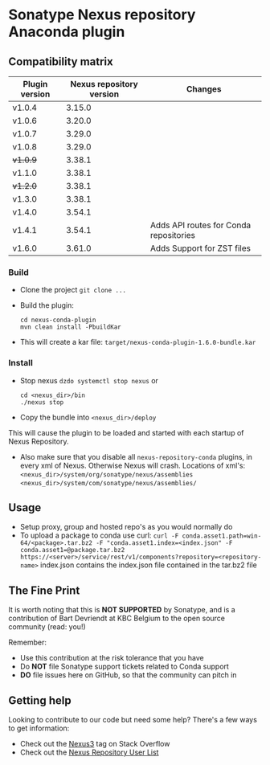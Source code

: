 # Sonatype Nexus repository Anaconda plugin

Compatibility matrix
---------------------------------------------
| Plugin version | Nexus repository version | Changes                                |
|----------------|--------------------------|----------------------------------------|
| v1.0.4         | 3.15.0                   |                                        |
| v1.0.6         | 3.20.0                   |                                        |
| v1.0.7         | 3.29.0                   |                                        |
| v1.0.8         | 3.29.0                   |                                        |
| ~~v1.0.9~~     | 3.38.1                   |                                        |
| v1.1.0         | 3.38.1                   |                                        |
| ~~v1.2.0~~     | 3.38.1                   |                                        |
| v1.3.0         | 3.38.1                   |                                        |
| v1.4.0         | 3.54.1                   |                                        |
| v1.4.1         | 3.54.1                   | Adds API routes for Conda repositories |
| v1.6.0         | 3.61.0                   | Adds Support for ZST files             |

### Build
* Clone the project
  `git clone ...`

* Build the plugin:
  ```
  cd nexus-conda-plugin
  mvn clean install -PbuildKar
  ```

* This will create a kar file:  `target/nexus-conda-plugin-1.6.0-bundle.kar`

### Install

* Stop nexus
  `dzdo systemctl stop nexus`
  or
    ```
    cd <nexus_dir>/bin
    ./nexus stop
    ```

* Copy the bundle into `<nexus_dir>/deploy`

This will cause the plugin to be loaded and started with each startup of Nexus Repository.

* Also make sure that you disable all `nexus-repository-conda` plugins, in every xml of Nexus. Otherwise Nexus will crash.
  Locations of xml's:
  `<nexus_dir>/system/org/sonatype/nexus/assemblies`
  `<nexus_dir>/system/com/sonatype/nexus/assemblies/`

## Usage

* Setup proxy, group and hosted repo's as you would normally do
* To upload a package to conda use curl:
  `curl -F conda.asset1.path=win-64/<package>.tar.bz2 -F "conda.asset1.index=<index.json" -F conda.asset1=@package.tar.bz2  https://<server>/service/rest/v1/components?repository=<repository-name>`
  index.json contains the index.json file contained in the tar.bz2 file

## The Fine Print

It is worth noting that this is **NOT SUPPORTED** by Sonatype, and is a contribution of Bart Devriendt at KBC Belgium
to the open source community (read: you!)

Remember:

* Use this contribution at the risk tolerance that you have
* Do **NOT** file Sonatype support tickets related to Conda support
* **DO** file issues here on GitHub, so that the community can pitch in

## Getting help

Looking to contribute to our code but need some help? There's a few ways to get information:

* Check out the [Nexus3](http://stackoverflow.com/questions/tagged/nexus3) tag on Stack Overflow
* Check out the [Nexus Repository User List](https://groups.google.com/a/glists.sonatype.com/forum/?hl=en#!forum/nexus-users)
